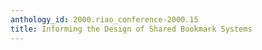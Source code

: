 ```yaml
---
anthology_id: 2000.riao_conference-2000.15
title: Informing the Design of Shared Bookmark Systems
---
```

